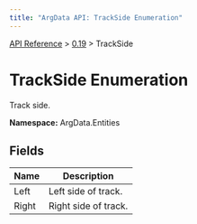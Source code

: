```yaml
---
title: "ArgData API: TrackSide Enumeration"
---
```


[API Reference](/argdata/api/) &gt; [0.19](/argdata/api/0.19/) &gt; TrackSide

# TrackSide Enumeration

Track side.

**Namespace:** ArgData.Entities

## Fields

<table class="table table-bordered table-striped ">
<thead>
  <tr>
    <th>Name</th>
    <th>Description</th>
  </tr>
</thead>
<tbody>
  <tr>
    <td>Left</td>
    <td>Left side of track.</td>
  </tr>
  <tr>
    <td>Right</td>
    <td>Right side of track.</td>
  </tr>
</tbody>
</table>


